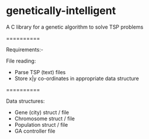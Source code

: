 genetically-intelligent
=======================

A C library for a genetic algorithm to solve TSP problems  

==========

Requirements:-  

File reading:  
- Parse TSP (text) files  
- Store x|y co-ordinates in appropriate data structure  

==========

Data structures:  
- Gene (city) struct / file  
- Chromosome struct / file  
- Population struct / file  
- GA controller file  

